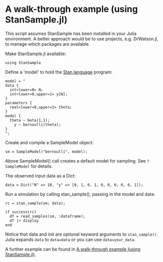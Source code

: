 # A walk-through example (using StanSample.jl)

This script assumes StanSample has been installed in your Julia environment. A better approach would be to use projects, e.g. DrWatson.jl, to manage which packages are available.

Make StanSample.jl available:
```
using StanSample
```

Define a 'model' to hold the [Stan language](https://mc-stan.org/docs/2_21/reference-manual/index.html) program:

```
model = "
data { 
  int<lower=0> N; 
  int<lower=0,upper=1> y[N];
} 
parameters {
  real<lower=0,upper=1> theta;
} 
model {
  theta ~ beta(1,1);
    y ~ bernoulli(theta);
}
";
```

Create and compile a SampleModel object:

```
sm = SampleModel("bernoulli", model);
```

Above SampleModel() call creates a default model for sampling. See `?SampleModel` for details.

The observed input data as a Dict:

```
data = Dict("N" => 10, "y" => [0, 1, 0, 1, 0, 0, 0, 0, 0, 1]);
```

Run a simulation by calling stan_sample(), passing in the model and data: 
```
rc = stan_sample(sm; data);

if success(rc)
  df = read_samples(sm, :dataframe);
  df |> display
end
```

Notice that data and init are optional keyword arguments to `stan_sample()`. Julia expands `data` to `data=data` or you can use `data=your_data`.

A further example can be found in [A walk-through example (using StanSample.jl)](@ref).
